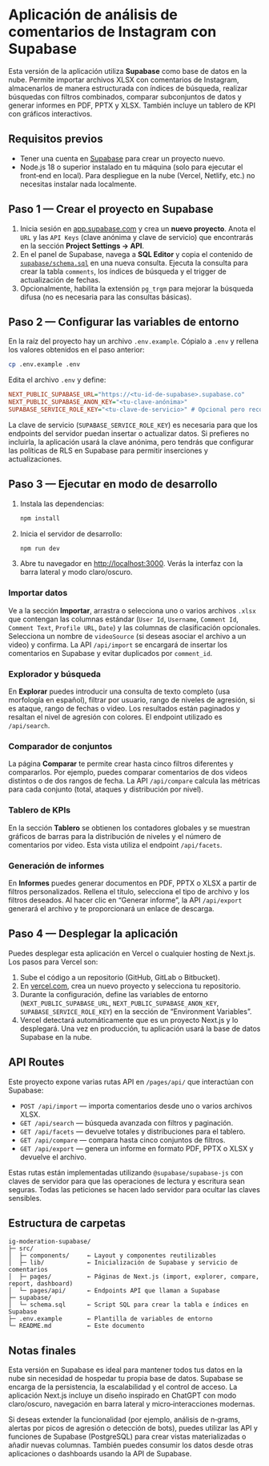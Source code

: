 # Aplicación de análisis de comentarios de Instagram con Supabase

Esta versión de la aplicación utiliza **Supabase** como base de datos en la nube. Permite importar archivos XLSX con comentarios de Instagram, almacenarlos de manera estructurada con índices de búsqueda, realizar búsquedas con filtros combinados, comparar subconjuntos de datos y generar informes en PDF, PPTX y XLSX. También incluye un tablero de KPI con gráficos interactivos.

## Requisitos previos

- Tener una cuenta en [Supabase](https://supabase.com/) para crear un proyecto nuevo.
- Node.js 18 o superior instalado en tu máquina (solo para ejecutar el front‑end en local). Para despliegue en la nube (Vercel, Netlify, etc.) no necesitas instalar nada localmente.

## Paso 1 — Crear el proyecto en Supabase

1. Inicia sesión en [app.supabase.com](https://app.supabase.com/) y crea un **nuevo proyecto**. Anota el `URL` y las `API Keys` (clave anónima y clave de servicio) que encontrarás en la sección **Project Settings → API**.
2. En el panel de Supabase, navega a **SQL Editor** y copia el contenido de [`supabase/schema.sql`](./supabase/schema.sql) en una nueva consulta. Ejecuta la consulta para crear la tabla `comments`, los índices de búsqueda y el trigger de actualización de fechas.
3. Opcionalmente, habilita la extensión `pg_trgm` para mejorar la búsqueda difusa (no es necesaria para las consultas básicas).

## Paso 2 — Configurar las variables de entorno

En la raíz del proyecto hay un archivo `.env.example`. Cópialo a `.env` y rellena los valores obtenidos en el paso anterior:

```bash
cp .env.example .env
```

Edita el archivo `.env` y define:

```ini
NEXT_PUBLIC_SUPABASE_URL="https://<tu‑id‑de‑supabase>.supabase.co"
NEXT_PUBLIC_SUPABASE_ANON_KEY="<tu‑clave‑anónima>"
SUPABASE_SERVICE_ROLE_KEY="<tu‑clave‑de‑servicio>" # Opcional pero recomendado para operaciones en API
```

La clave de servicio (`SUPABASE_SERVICE_ROLE_KEY`) es necesaria para que los endpoints del servidor puedan insertar o actualizar datos. Si prefieres no incluirla, la aplicación usará la clave anónima, pero tendrás que configurar las políticas de RLS en Supabase para permitir inserciones y actualizaciones.

## Paso 3 — Ejecutar en modo de desarrollo

1. Instala las dependencias:

   ```bash
   npm install
   ```

2. Inicia el servidor de desarrollo:

   ```bash
   npm run dev
   ```

3. Abre tu navegador en [http://localhost:3000](http://localhost:3000). Verás la interfaz con la barra lateral y modo claro/oscuro.

### Importar datos

Ve a la sección **Importar**, arrastra o selecciona uno o varios archivos `.xlsx` que contengan las columnas estándar (`User Id`, `Username`, `Comment Id`, `Comment Text`, `Profile URL`, `Date`) y las columnas de clasificación opcionales. Selecciona un nombre de `videoSource` (si deseas asociar el archivo a un video) y confirma. La API `/api/import` se encargará de insertar los comentarios en Supabase y evitar duplicados por `comment_id`.

### Explorador y búsqueda

En **Explorar** puedes introducir una consulta de texto completo (usa morfología en español), filtrar por usuario, rango de niveles de agresión, si es ataque, rango de fechas o video. Los resultados están paginados y resaltan el nivel de agresión con colores. El endpoint utilizado es `/api/search`.

### Comparador de conjuntos

La página **Comparar** te permite crear hasta cinco filtros diferentes y compararlos. Por ejemplo, puedes comparar comentarios de dos videos distintos o de dos rangos de fecha. La API `/api/compare` calcula las métricas para cada conjunto (total, ataques y distribución por nivel).

### Tablero de KPIs

En la sección **Tablero** se obtienen los contadores globales y se muestran gráficos de barras para la distribución de niveles y el número de comentarios por video. Esta vista utiliza el endpoint `/api/facets`.

### Generación de informes

En **Informes** puedes generar documentos en PDF, PPTX o XLSX a partir de filtros personalizados. Rellena el título, selecciona el tipo de archivo y los filtros deseados. Al hacer clic en “Generar informe”, la API `/api/export` generará el archivo y te proporcionará un enlace de descarga.

## Paso 4 — Desplegar la aplicación

Puedes desplegar esta aplicación en Vercel o cualquier hosting de Next.js. Los pasos para Vercel son:

1. Sube el código a un repositorio (GitHub, GitLab o Bitbucket).
2. En [vercel.com](https://vercel.com/), crea un nuevo proyecto y selecciona tu repositorio.
3. Durante la configuración, define las variables de entorno (`NEXT_PUBLIC_SUPABASE_URL`, `NEXT_PUBLIC_SUPABASE_ANON_KEY`, `SUPABASE_SERVICE_ROLE_KEY`) en la sección de “Environment Variables”.
4. Vercel detectará automáticamente que es un proyecto Next.js y lo desplegará. Una vez en producción, tu aplicación usará la base de datos Supabase en la nube.

## API Routes

Este proyecto expone varias rutas API en `/pages/api/` que interactúan con Supabase:

- `POST /api/import` — importa comentarios desde uno o varios archivos XLSX.
- `GET /api/search` — búsqueda avanzada con filtros y paginación.
- `GET /api/facets` — devuelve totales y distribuciones para el tablero.
- `GET /api/compare` — compara hasta cinco conjuntos de filtros.
- `GET /api/export` — genera un informe en formato PDF, PPTX o XLSX y devuelve el archivo.

Estas rutas están implementadas utilizando `@supabase/supabase-js` con claves de servidor para que las operaciones de lectura y escritura sean seguras. Todas las peticiones se hacen lado servidor para ocultar las claves sensibles.

## Estructura de carpetas

```
ig-moderation-supabase/
├─ src/
│  ├─ components/     ← Layout y componentes reutilizables
│  ├─ lib/            ← Inicialización de Supabase y servicio de comentarios
│  ├─ pages/          ← Páginas de Next.js (import, explorer, compare, report, dashboard)
│  └─ pages/api/      ← Endpoints API que llaman a Supabase
├─ supabase/
│  └─ schema.sql      ← Script SQL para crear la tabla e índices en Supabase
├─ .env.example       ← Plantilla de variables de entorno
└─ README.md          ← Este documento
```

## Notas finales

Esta versión en Supabase es ideal para mantener todos tus datos en la nube sin necesidad de hospedar tu propia base de datos. Supabase se encarga de la persistencia, la escalabilidad y el control de acceso. La aplicación Next.js incluye un diseño inspirado en ChatGPT con modo claro/oscuro, navegación en barra lateral y micro‑interacciones modernas.

Si deseas extender la funcionalidad (por ejemplo, análisis de n‑grams, alertas por picos de agresión o detección de bots), puedes utilizar las API y funciones de Supabase (PostgreSQL) para crear vistas materializadas o añadir nuevas columnas. También puedes consumir los datos desde otras aplicaciones o dashboards usando la API de Supabase.